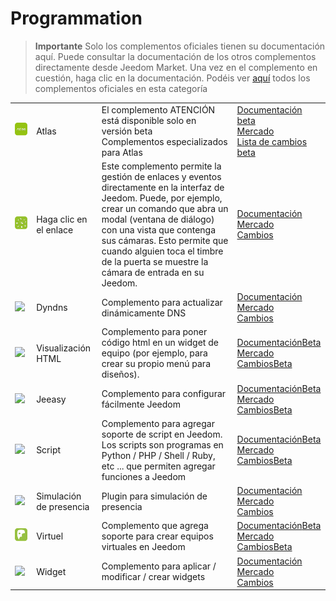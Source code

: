 
# Programmation


>**Importante**
>Solo los complementos oficiales tienen su documentación aquí. Puede consultar la documentación de los otros complementos directamente desde Jeedom Market. Una vez en el complemento en cuestión, haga clic en la documentación.
>Podéis ver [aquí](https://market.jeedom.com/index.php?v=d&p=market&type=plugin&categorie=programming) todos los complementos oficiales en esta categoría


| | | | |
|--- | --- | --- | ---|
|<img src="atlas/beta/atlas_icon.png" class="pluginLogo" width="100" />|Atlas|El complemento ATENCIÓN está disponible solo en versión beta<br/>Complementos especializados para Atlas|[Documentación beta](atlas/beta/index.md)<br/>[Mercado](https://market.jeedom.com/index.php?v=d&p=market_display&id=4195)<br/>[Lista de cambios beta](atlas/beta/changelog.md)|
|<img src="clink/clink_icon.png" class="pluginLogo" width="100" />|Haga clic en el enlace|Este complemento permite la gestión de enlaces y eventos directamente en la interfaz de Jeedom. Puede, por ejemplo, crear un comando que abra un modal (ventana de diálogo) con una vista que contenga sus cámaras. Esto permite que cuando alguien toca el timbre de la puerta se muestre la cámara de entrada en su Jeedom.|[Documentación](clink/index.md)<br/>[Mercado](https://market.jeedom.com/index.php?v=d&p=market_display&id=1867)<br/>[Cambios](clink/changelog.md)|
|<img src="dyndns/dyndns_icon.png" class="pluginLogo" width="100" />|Dyndns|Complemento para actualizar dinámicamente DNS|[Documentación](dyndns/index.md)<br/>[Mercado](https://market.jeedom.com/index.php?v=d&p=market_display&id=1928)<br/>[Cambios](dyndns/changelog.md)|
|<img src="htmldisplay/htmldisplay_icon.png" class="pluginLogo" width="100" />|Visualización HTML|Complemento para poner código html en un widget de equipo (por ejemplo, para crear su propio menú para diseños).|[Documentación](htmldisplay/index.md)[Beta](htmldisplay/beta/index.md)<br/>[Mercado](https://market.jeedom.com/index.php?v=d&p=market_display&id=3843)<br/>[Cambios](htmldisplay/changelog.md)[Beta](htmldisplay/beta/changelog.md)|
|<img src="jeeasy/jeeasy_icon.png" class="pluginLogo" width="100" />|Jeeasy|Complemento para configurar fácilmente Jeedom|[Documentación](jeeasy/index.md)[Beta](jeeasy/beta/index.md)<br/>[Mercado](https://market.jeedom.com/index.php?v=d&p=market_display&id=3828)<br/>[Cambios](jeeasy/changelog.md)[Beta](jeeasy/beta/changelog.md)|
|<img src="script/script_icon.png" class="pluginLogo" width="100" />|Script|Complemento para agregar soporte de script en Jeedom. Los scripts son programas en Python / PHP / Shell / Ruby, etc ... que permiten agregar funciones a Jeedom|[Documentación](script/index.md)[Beta](script/beta/index.md)<br/>[Mercado](https://market.jeedom.com/index.php?v=d&p=market_display&id=20)<br/>[Cambios](script/changelog.md)[Beta](script/beta/changelog.md)|
|<img src="simupre/simupre_icon.png" class="pluginLogo" width="100" />|Simulación de presencia|Plugin para simulación de presencia|[Documentación](simupre/index.md)<br/>[Mercado](https://market.jeedom.com/index.php?v=d&p=market_display&id=3762)<br/>[Cambios](simupre/changelog.md)|
|<img src="virtual/virtual_icon.png" class="pluginLogo" width="100" />|Virtuel|Complemento que agrega soporte para crear equipos virtuales en Jeedom|[Documentación](virtual/index.md)[Beta](virtual/beta/index.md)<br/>[Mercado](https://market.jeedom.com/index.php?v=d&p=market_display&id=21)<br/>[Cambios](virtual/changelog.md)[Beta](virtual/beta/changelog.md)|
|<img src="widget/widget_icon.png" class="pluginLogo" width="100" />|Widget|Complemento para aplicar / modificar / crear widgets|[Documentación](widget/index.md)<br/>[Mercado](https://market.jeedom.com/index.php?v=d&p=market_display&id=9)<br/>[Cambios](widget/changelog.md)|
